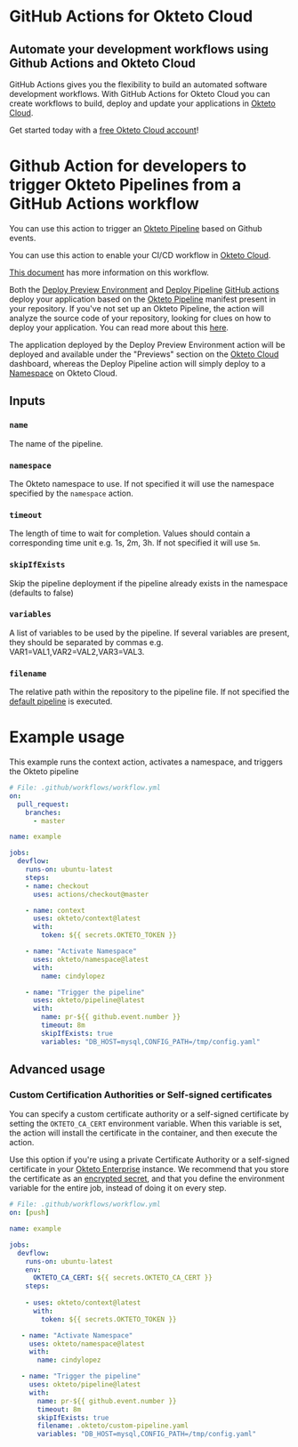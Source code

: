 # GitHub Actions for Okteto Cloud

## Automate your development workflows using Github Actions and Okteto Cloud
GitHub Actions gives you the flexibility to build an automated software development workflows. With GitHub Actions for Okteto Cloud you can create workflows to build, deploy and update your applications in [Okteto Cloud](https://cloud.okteto.com).

Get started today with a [free Okteto Cloud account](https://cloud.okteto.com)!

# Github Action for developers to trigger Okteto Pipelines from a GitHub Actions workflow

You can use this action to trigger an [Okteto Pipeline](https://okteto.com/blog/cloud-based-development-environments/) based on Github events.

You can use this action to enable your CI/CD workflow in [Okteto Cloud](https://cloud.okteto.com).

[This document](https://okteto.com/docs/tutorials/getting-started-with-pipelines/index.html) has more information on this workflow.

Both the [Deploy Preview Environment](https://github.com/okteto/deploy-preview) and [Deploy Pipeline](https://github.com/okteto/pipeline) [GitHub actions](https://github.com/okteto/actions) deploy your application based on the [Okteto Pipeline](https://www.okteto.com/docs/cloud/okteto-pipeline/) manifest present in your repository. If you've not set up an Okteto Pipeline, the action will analyze the source code of your repository, looking for clues on how to deploy your application. You can read more about this [here](https://www.okteto.com/docs/cloud/deploy-from-git/#prerequisites). 

The application deployed by the Deploy Preview Environment action will be deployed and available under the "Previews" section on the [Okteto Cloud](https://www.okteto.com/docs/cloud/) dashboard, whereas the Deploy Pipeline action will simply deploy to a [Namespace](https://www.okteto.com/docs/cloud/namespaces/) on Okteto Cloud.

## Inputs

### `name`

The name of the pipeline.

### `namespace`

The Okteto namespace to use. If not specified it will use the namespace specified by the `namespace` action.

### `timeout`

The length of time to wait for completion. Values should contain a corresponding time unit e.g. 1s, 2m, 3h. If not specified it will use `5m`.

### `skipIfExists`

Skip the pipeline deployment if the pipeline already exists in the namespace (defaults to false)

### `variables`

A list of variables to be used by the pipeline. If several variables are present, they should be separated by commas e.g. VAR1=VAL1,VAR2=VAL2,VAR3=VAL3.

### `filename`

The relative path within the repository to the pipeline file. If not specified the [default pipeline](https://okteto.com/docs/cloud/okteto-pipeline#customize-the-okteto-pipeline) is executed.

# Example usage

This example runs the context action, activates a namespace, and triggers the Okteto pipeline

```yaml
# File: .github/workflows/workflow.yml
on:
  pull_request:
    branches:
      - master

name: example

jobs:
  devflow:
    runs-on: ubuntu-latest
    steps:
    - name: checkout
      uses: actions/checkout@master

    - name: context
      uses: okteto/context@latest
      with:
        token: ${{ secrets.OKTETO_TOKEN }}

    - name: "Activate Namespace"
      uses: okteto/namespace@latest
      with:
        name: cindylopez

    - name: "Trigger the pipeline"
      uses: okteto/pipeline@latest
      with:
        name: pr-${{ github.event.number }}
        timeout: 8m
        skipIfExists: true
        variables: "DB_HOST=mysql,CONFIG_PATH=/tmp/config.yaml"
```


## Advanced usage

 ### Custom Certification Authorities or Self-signed certificates

 You can specify a custom certificate authority or a self-signed certificate by setting the `OKTETO_CA_CERT` environment variable. When this variable is set, the action will install the certificate in the container, and then execute the action. 

 Use this option if you're using a private Certificate Authority or a self-signed certificate in your [Okteto Enterprise](http://okteto.com/enterprise) instance.  We recommend that you store the certificate as an [encrypted secret](https://docs.github.com/en/actions/reference/encrypted-secrets), and that you define the environment variable for the entire job, instead of doing it on every step.


 ```yaml
 # File: .github/workflows/workflow.yml
 on: [push]

 name: example

 jobs:
   devflow:
     runs-on: ubuntu-latest
     env:
       OKTETO_CA_CERT: ${{ secrets.OKTETO_CA_CERT }}
     steps:
     
     - uses: okteto/context@latest
       with:
         token: ${{ secrets.OKTETO_TOKEN }}

    - name: "Activate Namespace"
      uses: okteto/namespace@latest
      with:
        name: cindylopez

    - name: "Trigger the pipeline"
      uses: okteto/pipeline@latest
      with:
        name: pr-${{ github.event.number }}
        timeout: 8m
        skipIfExists: true
        filename: .okteto/custom-pipeline.yaml
        variables: "DB_HOST=mysql,CONFIG_PATH=/tmp/config.yaml"
 ```